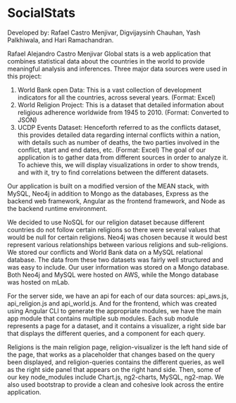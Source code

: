 # SocialStats
Developed by: Rafael Castro Menjivar, Digvijaysinh Chauhan, Yash Palkhiwala, and Hari Ramachandran.

Rafael Alejandro Castro Menjivar
Global stats is a web application that combines statistical data about the countries in the world to
provide meaningful analysis and inferences. Three major data sources were used in this project:
1. World Bank open Data: This is a vast collection of development indicators for all the
countries, across several years. (Format: Excel)
2. World Religion Project: This is a dataset that detailed information about religious
adherence worldwide from 1945 to 2010. (Format: Converted to JSON)
3. UCDP Events Dataset: Henceforth referred to as the conflicts dataset, this provides
detailed data regarding internal conflicts within a nation, with details such as number of
deaths, the two parties involved in the conflict, start and end dates, etc. (Format: Excel)
The goal of our application is to gather data from different sources in order to analyze it. To
achieve this, we will display visualizations in order to show trends, and with it, try to find
correlations between the different datasets.

Our application is built on a modified version of the MEAN stack, with MySQL, Neo4j in
addition to Mongo as the databases, Express as the backend web framework, Angular as the
frontend framework, and Node as the backend runtime environment.

We decided to use NoSQL for our religion dataset because different countries do not follow
certain religions so there were several values that would be null for certain religions. Neo4j was
chosen because it would best represent various relationships between various religions and
sub-religions. We stored our conflicts and World Bank data on a MySQL relational database.
The data from these two datasets was fairly well structured and was easy to include.
Our user information was stored on a Mongo database. Both Neo4j and MySQL were hosted on
AWS, while the Mongo database was hosted on mLab.

For the server side, we have an api for each of our data sources: api_aws.js, api_religion.js and
api_world.js. And for the frontend, which was created using Angular CLI to generate the
appropriate modules, we have the main app module that contains multiple sub modules. Each sub
module represents a page for a dataset, and it contains a visualizer, a right side bar that displays
the different queries, and a component for each query.

Religions is the main religion page, religion-visualizer is the left hand side of the page, that works
as a placeholder that changes based on the query been displayed, and religion-queries contains
the different queries, as well as the right side panel that appears on the right hand side.
Then, some of our key node_modules include Chart.js, ng2-charts, MySQL, ng2-map. We also
used bootstrap to provide a clean and cohesive look across the entire application.
